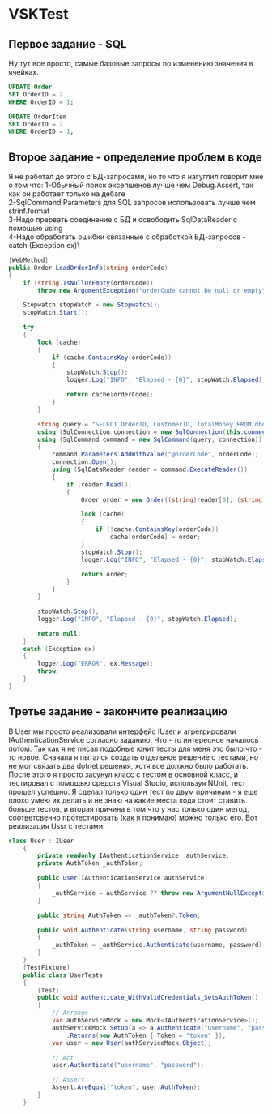 # VSKTest
## Первое задание - SQL
Ну тут все просто, самые базовые запросы по изменению значения в ячейках.
```sql
UPDATE Order
SET OrderID = 2
WHERE OrderID = 1;

UPDATE OrderItem
SET OrderID = 2
WHERE OrderID = 1;
```
## Второе задание - определение проблем в коде

Я не работал до этого с БД-запросами, но то что я нагуглил говорит мне о том что:
1-Обычный поиск эксепшенов лучше чем Debug.Assert, так как он работает только на дебаге\
2-SqlCommand.Parameters для SQL запросов использовать лучше чем strinf.format\
3-Надо прервать соединение с БД и освободить SqlDataReader с помощью using\
4-Надо обработать ошибки связанные с обработкой БД-запросов - catch (Exception ex)\
```csharp
[WebMethod]
public Order LoadOrderInfo(string orderCode)
{
    if (string.IsNullOrEmpty(orderCode))
        throw new ArgumentException("orderCode cannot be null or empty", nameof(orderCode));

    Stopwatch stopWatch = new Stopwatch();
    stopWatch.Start();

    try
    {
        lock (cache)
        {
            if (cache.ContainsKey(orderCode))
            {
                stopWatch.Stop();
                logger.Log("INFO", "Elapsed - {0}", stopWatch.Elapsed);

                return cache[orderCode];
            }
        }

        string query = "SELECT OrderID, CustomerID, TotalMoney FROM dbo.Orders where OrderCode=@orderCode";
        using (SqlConnection connection = new SqlConnection(this.connectionString))
        using (SqlCommand command = new SqlCommand(query, connection))
        {
            command.Parameters.AddWithValue("@orderCode", orderCode);
            connection.Open();
            using (SqlDataReader reader = command.ExecuteReader())
            {
                if (reader.Read())
                {
                    Order order = new Order((string)reader[0], (string)reader[1], (int)reader[2]);

                    lock (cache)
                    {
                        if (!cache.ContainsKey(orderCode))
                            cache[orderCode] = order;
                    }
                    stopWatch.Stop();
                    logger.Log("INFO", "Elapsed - {0}", stopWatch.Elapsed);

                    return order;
                }
            }
        }

        stopWatch.Stop();
        logger.Log("INFO", "Elapsed - {0}", stopWatch.Elapsed);

        return null;
    }
    catch (Exception ex)
    {
        logger.Log("ERROR", ex.Message);
        throw;
    }
}
```
## Третье задание - закончите реализацию
В User мы просто реализовали интерфейс IUser и агрегрировали  IAuthenticationService согласно заданию. Что - то интересное началось потом. Так как я не писал подобные юнит тесты для меня это было что - то новое. Сначала я пытался создать отдельное решение с тестами, но не мог связать два dotnet решения, хотя все должно было работать. После этого я просто засунул класс с тестом в основной класс, и тестировал с помощью средств Visual Studio, используя NUnit, тест прошел успешно. Я сделал только один тест по двум причинам - я еще плохо умею их делать и не знаю на какие места кода стоит ставить больше тестов, и вторая причина в том что у нас только один метод, соответсвенно протестировать (как я понимаю) можно только его.
Вот реализация Ussr с тестами:
```csharp
class User : IUser
    {
        private readonly IAuthenticationService _authService;
        private AuthToken _authToken;

        public User(IAuthenticationService authService)
        {
            _authService = authService ?? throw new ArgumentNullException(nameof(authService));
        }

        public string AuthToken => _authToken?.Token;

        public void Authenticate(string username, string password)
        {
            _authToken = _authService.Authenticate(username, password);
        }
    }
    [TestFixture]
    public class UserTests
    {
        [Test]
        public void Authenticate_WithValidCredentials_SetsAuthToken()
        {
            // Arrange
            var authServiceMock = new Mock<IAuthenticationService>();
            authServiceMock.Setup(a => a.Authenticate("username", "password"))
                .Returns(new AuthToken { Token = "token" });
            var user = new User(authServiceMock.Object);

            // Act
            user.Authenticate("username", "password");

            // Assert
            Assert.AreEqual("token", user.AuthToken);
        }
    }
```
